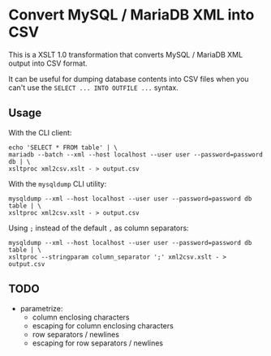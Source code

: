 # Convert MySQL / MariaDB XML into CSV

This is a XSLT 1.0 transformation that converts MySQL / MariaDB XML output into
CSV format.

It can be useful for dumping database contents into CSV files when you can't use
the `SELECT ... INTO OUTFILE ...` syntax.


## Usage

With the CLI client:

    echo 'SELECT * FROM table' | \
    mariadb --batch --xml --host localhost --user user --password=password db | \
    xsltproc xml2csv.xslt - > output.csv

With the `mysqldump` CLI utility:

    mysqldump --xml --host localhost --user user --password=password db table | \
    xsltproc xml2csv.xslt - > output.csv

Using `;` instead of the default `,` as column separators:

    mysqldump --xml --host localhost --user user --password=password db table | \
    xsltproc --stringparam column_separator ';' xml2csv.xslt - > output.csv


## TODO

* parametrize:
    - column enclosing characters
    - escaping for column enclosing characters
    - row separators / newlines
    - escaping for row separators / newlines
